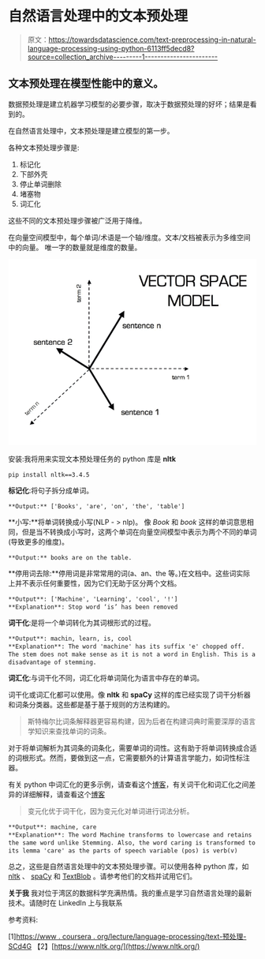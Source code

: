 # 自然语言处理中的文本预处理

> 原文：<https://towardsdatascience.com/text-preprocessing-in-natural-language-processing-using-python-6113ff5decd8?source=collection_archive---------1----------------------->

## 文本预处理在模型性能中的意义。

数据预处理是建立机器学习模型的必要步骤，取决于数据预处理的好坏；结果是看到的。

在自然语言处理中，文本预处理是建立模型的第一步。

各种文本预处理步骤是:

1.  标记化
2.  下部外壳
3.  停止单词删除
4.  堵塞物
5.  词汇化

这些不同的文本预处理步骤被广泛用于降维。

在向量空间模型中，每个单词/术语是一个轴/维度。文本/文档被表示为多维空间中的向量。
唯一字的数量就是维度的数量。

![](img/833592dccf4fe410c7a30a3856407157.png)

安装:我将用来实现文本预处理任务的 python 库是 **nltk**

```
pip install nltk==3.4.5
```

**标记化**:将句子拆分成单词。

```
**Output:** ['Books', 'are', 'on', 'the', 'table'] 
```

**小写:**将单词转换成小写(NLP - > nlp)。
像 *Book* 和 *book* 这样的单词意思相同，但是当不转换成小写时，这两个单词在向量空间模型中表示为两个不同的单词(导致更多的维度)。

```
**Output:** books are on the table.
```

**停用词去除:**停用词是非常常用的词(a、an、the 等。)在文档中。这些词实际上并不表示任何重要性，因为它们无助于区分两个文档。

```
**Output**: ['Machine', 'Learning', 'cool', '!']
**Explanation**: Stop word ‘is’ has been removed
```

**词干化**:是将一个单词转化为其词根形式的过程。

```
**Output**: machin, learn, is, cool
**Explanation**: The word 'machine' has its suffix 'e' chopped off. The stem does not make sense as it is not a word in English. This is a disadvantage of stemming.
```

**词汇化**:与词干化不同，词汇化将单词简化为语言中存在的单词。

词干化或词汇化都可以使用。像 **nltk** 和 **spaCy** 这样的库已经实现了词干分析器和词条分类器。这些都是基于基于规则的方法构建的。

> 斯特梅尔比词条解释器更容易构建，因为后者在构建词典时需要深厚的语言学知识来查找单词的词条。

对于将单词解析为其词条的词条化，需要单词的词性。这有助于将单词转换成合适的词根形式。然而，要做到这一点，它需要额外的计算语言学能力，如词性标注器。

有关 python 中词汇化的更多示例，请查看这个[博客](https://www.machinelearningplus.com/nlp/lemmatization-examples-python/)，有关词干化和词汇化之间差异的详细解释，请查看这个[博客](https://blog.bitext.com/what-is-the-difference-between-stemming-and-lemmatization/)

> 变元化优于词干化，因为变元化对单词进行词法分析。

```
**Output**: machine, care
**Explanation**: The word Machine transforms to lowercase and retains the same word unlike Stemming. Also, the word caring is transformed to its lemma 'care' as the parts of speech variable (pos) is verb(v)
```

总之，这些是自然语言处理中的文本预处理步骤。可以使用各种 python 库，如 [nltk](https://www.nltk.org/) 、 [spaCy](https://spacy.io/) 和 [TextBlob](https://textblob.readthedocs.io/en/dev/) 。请参考他们的文档并试用它们。

**关于我**
我对位于湾区的数据科学充满热情。我的重点是学习自然语言处理的最新技术。请随时在 LinkedIn 上与我联系

参考资料:

[1][https://www . coursera . org/lecture/language-processing/text-预处理-SCd4G](https://www.coursera.org/lecture/language-processing/text-preprocessing-SCd4G)
【2】[https://www.nltk.org/](https://www.nltk.org/)
